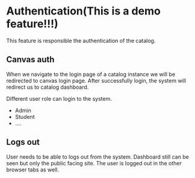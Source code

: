 # Authentication(This is a demo feature!!!) 
This feature is responsible the authentication of the catalog.
## Canvas auth
When we navigate to the login page of a catalog instance we will be redirected to canvas login page.
After successfully login, the system will redirect us to catalog dashboard.

Different user role can login to the system.

 - Admin
 - Student
 - ....

## Logs out
User needs to be able to logs out from the system.
Dashboard still can be seen but only the public facing site.
The user is logged out in the other browser tabs as well.
